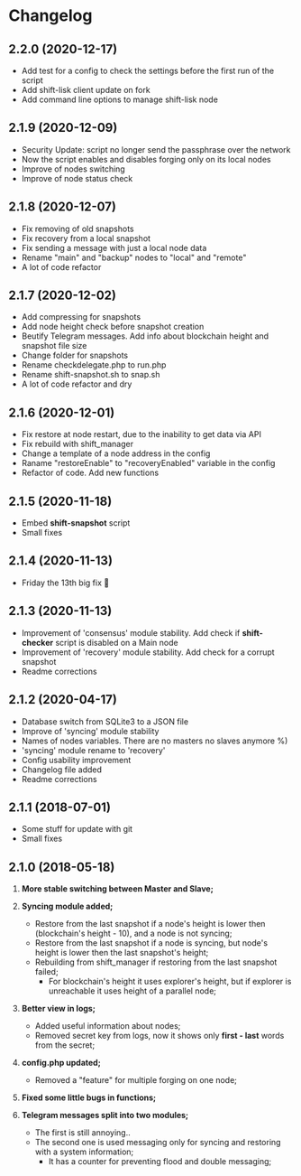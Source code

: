 # Changelog

## 2.2.0 (2020-12-17)

- Add test for a config to check the settings before the first run of the script
- Add shift-lisk client update on fork
- Add command line options to manage shift-lisk node

## 2.1.9 (2020-12-09)

- Security Update: script no longer send the passphrase over the network
- Now the script enables and disables forging only on its local nodes
- Improve of nodes switching
- Improve of node status check

## 2.1.8 (2020-12-07)

- Fix removing of old snapshots
- Fix recovery from a local snapshot
- Fix sending a message with just a local node data
- Rename "main" and "backup" nodes to "local" and "remote"
- A lot of code refactor

## 2.1.7 (2020-12-02)

- Add compressing for snapshots
- Add node height check before snapshot creation
- Beutify Telegram messages. Add info about blockchain height and snapshot file size
- Change folder for snapshots
- Rename checkdelegate.php to run.php
- Rename shift-snapshot.sh to snap.sh
- A lot of code refactor and dry

## 2.1.6 (2020-12-01)

- Fix restore at node restart, due to the inability to get data via API
- Fix rebuild with shift_manager
- Change a template of a node address in the config
- Raname "restoreEnable" to "recoveryEnabled" variable in the config
- Refactor of code. Add new functions

## 2.1.5 (2020-11-18)

- Embed **shift-snapshot** script
- Small fixes

## 2.1.4 (2020-11-13)

- Friday the 13th big fix 🎃

## 2.1.3 (2020-11-13)

- Improvement of 'consensus' module stability. Add check if **shift-checker** script is disabled on a Main node
- Improvement of 'recovery' module stability. Add check for a corrupt snapshot
- Readme corrections

## 2.1.2 (2020-04-17)

- Database switch from SQLite3 to a JSON file
- Improve of 'syncing' module stability
- Names of nodes variables. There are no masters no slaves anymore %)
- 'syncing' module rename to 'recovery'
- Config usability improvement
- Changelog file added
- Readme corrections

## 2.1.1 (2018-07-01)

- Some stuff for update with git
- Small fixes

## 2.1.0 (2018-05-18)

1. **More stable switching between Master and Slave;**

2. **Syncing module added;**
   * Restore from the last snapshot if a node's height is lower then (blockchain's height - 10), and a node is not syncing;
   * Restore from the last snapshot if a node is syncing, but node's height is lower then the last snapshot's height;
   * Rebuilding from shift_manager if restoring from the last snapshot failed;
      * For blockchain's height it uses explorer's height, but if explorer is unreachable it uses height of a parallel node;

3. **Better view in logs;**
   * Added useful information about nodes;
   * Removed secret key from logs, now it shows only **first - last** words from the secret;

4. **config.php updated;**
   * Removed a "feature" for multiple forging on one node;

5. **Fixed some little bugs in functions;**

6. **Telegram messages split into two modules;**
   * The first is still annoying..
   * The second one is used messaging only for syncing and restoring with a system information;
      * It has a counter for preventing flood and double messaging;


<!-- TODO

- Add async for creating snapshots. Now the script does not block its work indefinitely when creating snapshots 

- Сделать оповещение в модуле "рекавери", о том, что трастед нода отстаёт от локальной, при отставании в 10 блоков

- сделать команды для shift-checker: create_snapshot, restore_snapshot

- Забьютифаить все сообщения для ТГ
- Попробовать сделать псевдо-таблицу при отправке сообщения с данными нод в ТГ

- При форке проверять на рестор фром снапшот. Добавить возможность ребилда через менеджер
- Добавить в бд строку форк = фалс

- Add installation guide
- Update screenshots


+ сделать команды для shift-checker: reload, rebuild, stop, start, update_manager, update_client, update_wallet
+ ! Пофиксить пинг, если ссылка без порта
+ При форке делать апдейт клиента через ./shift_manager.bash update_client
+ При форке проверять на коррупт снапшот
+ Проверять на мейне, запущен ли скрипт на бекапе
+ ! Не дисаблить форджинг на бекапе просто так
+ Посмотреть почему $dataTmsg не присылается в ТГ, если выключен свитчинг
+ Разделить проверку на форк и создание снапшотов.
+ В конфиге, вместо мейн и бекап, сделать локал и ремоут ноды, чтобы удобно было переключаться, да и вообще, меньше заморочек
+ Заренеймить checkdelegate.php в run.php
+ Пофиксить вывод размера снапшота
+ Отправлять размер созданного снапшота в телеграм
+ SyncingMessage заменить на recoveryMessage
+ При создании снапшотов проверять хейт ноды
+ окмсг, не проверяет на то запущен шифт или нет. Сделать паузу после перезапуска в 20 секунд.

--
+ Доразбираться с модулем "статус".
+ Шифт менеджер всегда выдаёт "√ SHIFT is running.", даже если он только что остановлен.
+ Сделать проверку по доступности апи, если недоступно, значит нода выключена и надо включить.
+ Перенести весь треш с проверкой статуса в функцию shiftManager
--

END TODO -->